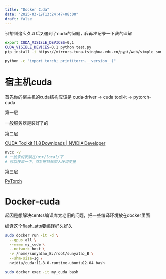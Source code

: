 ```yaml
---
title: "Docker Cuda"
date: "2025-03-19T13:24:47+08:00"
draft: false
---
```


没想到这么久以后又遇到了cuda的问题，我再次记录一下我的理解

```sh
export CUDA_VISIBLE_DEVICES=0,1
CUDA_VISIBLE_DEVICES=0,1 python test.py
pip install -i https://mirrors.tuna.tsinghua.edu.cn/pypi/web/simple some-package

python -c "import torch; print(torch.__version__)"
```

# 宿主机cuda

首先你的宿主机的cuda结构应该是 cuda-driver -> cuda toolkit -> pytorch-cuda

第一层

一般服务器是装好了的

第二层

[CUDA Toolkit 11.8 Downloads | NVIDIA Developer](https://developer.nvidia.com/cuda-11-8-0-download-archive?target_os=Linux&target_arch=x86_64&Distribution=Ubuntu&target_version=22.04&target_type=runfile_local)

```sh
nvcc -V
# 一般来说安装在/usr/local/下
# 可以搜索一下，然后把目标加入环境变量
```



第三层

[PyTorch](https://pytorch.org/)

# Docker-cuda

起因是想解决centos编译库太老旧的问题，把一些编译环境放在docker里面

编译这个flash_attn要编译好久好久



```sh
sudo docker run -it -d \
  --gpus all \
  --name my_cuda \
  --network host \
  -v /home/sunyatao_B:/root/sunyatao_B \
  --shm-size=1g \
  nvidia/cuda:11.8.0-runtime-ubuntu22.04 bash
  
sudo docker exec -it my_cuda bash

```

